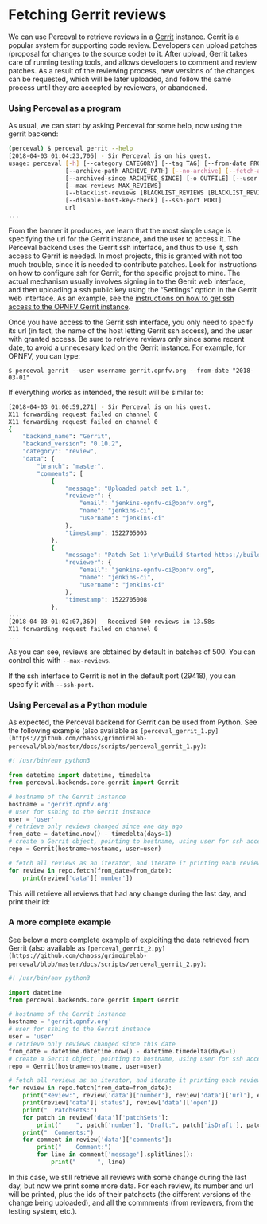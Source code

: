 # Fetching Gerrit reviews

We can use Perceval to retrieve reviews in a [Gerrit](https://www.gerritcodereview.com/)
instance. Gerrit is a popular system for supporting code review. Developers can upload
patches (proposal for changes to the source code) to it. After upload, Gerrit takes care
of running testing tools, and allows developers to comment and review patches. As a result
of the reviewing process, new versions of the changes can be requested, which will be
later uploaded, and follow the same process until they are accepted by reviewers, or
abandoned.

### Using Perceval as a program

As usual, we can start by asking Perceval for some help, now using the gerrit backend:

```bash
(perceval) $ perceval gerrit --help
[2018-04-03 01:04:23,706] - Sir Perceval is on his quest.
usage: perceval [-h] [--category CATEGORY] [--tag TAG] [--from-date FROM_DATE]
                [--archive-path ARCHIVE_PATH] [--no-archive] [--fetch-archive]
                [--archived-since ARCHIVED_SINCE] [-o OUTFILE] [--user USER]
                [--max-reviews MAX_REVIEWS]
                [--blacklist-reviews [BLACKLIST_REVIEWS [BLACKLIST_REVIEWS ...]]]
                [--disable-host-key-check] [--ssh-port PORT]
                url
...
```

From the banner it produces, we learn that the most simple usage is specifying the url for
the Gerrit instance, and the user to access it. The Perceval backend uses the Gerrit ssh
interface, and thus to use it, ssh access to Gerrit is needed. In most projects, this is
granted with not too much trouble, since it is needed to contribute patches. Look for
instructions on how to configure ssh for Gerrit, for the specific project to mine. The
actual mechanism usually involves signing in to the Gerrit web interface, and then
uploading a ssh public key using the “Settings” option in the Gerrit web interface. As an
example, see the [instructions on how to get ssh access to the OPNFV Gerrit
instance](https://gerrit.opnfv.org/gerrit/Documentation/user-upload.html#ssh).

Once you have access to the Gerrit ssh interface, you only need to specify its url (in
fact, the name of the host letting Gerrit ssh access), and the user with granted access.
Be sure to retrieve reviews only since some recent date, to avoid a unnecesary load on the
Gerrit instance. For example, for OPNFV, you can type:

```
$ perceval gerrit --user username gerrit.opnfv.org --from-date "2018-03-01"
```

If everything works as intended, the result will be similar to:

```bash
[2018-04-03 01:00:59,271] - Sir Perceval is on his quest.
X11 forwarding request failed on channel 0
X11 forwarding request failed on channel 0
{
    "backend_name": "Gerrit",
    "backend_version": "0.10.2",
    "category": "review",
    "data": {
        "branch": "master",
        "comments": [
            {
                "message": "Uploaded patch set 1.",
                "reviewer": {
                    "email": "jenkins-opnfv-ci@opnfv.org",
                    "name": "jenkins-ci",
                    "username": "jenkins-ci"
                },
                "timestamp": 1522705003
            },
            {
                "message": "Patch Set 1:\n\nBuild Started https://build.opnfv.org/ci/job/opnfv-lint-verify-master/8764/ (1/3)",
                "reviewer": {
                    "email": "jenkins-opnfv-ci@opnfv.org",
                    "name": "jenkins-ci",
                    "username": "jenkins-ci"
                },
                "timestamp": 1522705008
            },
...
[2018-04-03 01:02:07,369] - Received 500 reviews in 13.58s
X11 forwarding request failed on channel 0
...

```

As you can see, reviews are obtained by default in batches of 500. You can control this
with `--max-reviews`.

If the ssh interface to Gerrit is not in the default port (29418), you can specify it with
`--ssh-port`.

### Using Perceval as a Python module

As expected, the Perceval backend for Gerrit can be used from Python. See the following
example (also available as `[perceval_gerrit_1.py](https://github.com/chaoss/grimoirelab-perceval/blob/master/docs/scripts/perceval_gerrit_1.py)`:

```py
#! /usr/bin/env python3

from datetime import datetime, timedelta
from perceval.backends.core.gerrit import Gerrit

# hostname of the Gerrit instance
hostname = 'gerrit.opnfv.org'
# user for sshing to the Gerrit instance
user = 'user'
# retrieve only reviews changed since one day ago
from_date = datetime.now() - timedelta(days=1)
# create a Gerrit object, pointing to hostname, using user for ssh access
repo = Gerrit(hostname=hostname, user=user)

# fetch all reviews as an iterator, and iterate it printing each review id
for review in repo.fetch(from_date=from_date):
    print(review['data']['number'])
```

This will retrieve all reviews that had any change during the last day, and print their id:

### A more complete example

See below a more complete example of exploiting the data retrieved from Gerrit (also
available as `[perceval_gerrit_2.py](https://github.com/chaoss/grimoirelab-perceval/blob/master/docs/scripts/perceval_gerrit_2.py)`:

```py
#! /usr/bin/env python3

import datetime
from perceval.backends.core.gerrit import Gerrit

# hostname of the Gerrit instance
hostname = 'gerrit.opnfv.org'
# user for sshing to the Gerrit instance
user = 'user'
# retrieve only reviews changed since this date
from_date = datetime.datetime.now() - datetime.timedelta(days=1)
# create a Gerrit object, pointing to hostname, using user for ssh access
repo = Gerrit(hostname=hostname, user=user)

# fetch all reviews as an iterator, and iterate it printing each review id
for review in repo.fetch(from_date=from_date):
    print("Review:", review['data']['number'], review['data']['url'], end='')
    print(review['data']['status'], review['data']['open'])
    print("  Patchsets:")
    for patch in review['data']['patchSets']:
        print("    ", patch['number'], "Draft:", patch['isDraft'], patch['kind'])
    print("  Comments:")
    for comment in review['data']['comments']:
        print("    Comment:")
        for line in comment['message'].splitlines():
            print("      ", line)
```

In this case, we still retrieve all reviews with some change during the last day, but now
we print some more data. For each review, its number and url will be printed, plus the ids
of their patchsets (the different versions of the change being uploaded), and all the
commments (from reviewers, from the testing system, etc.).

